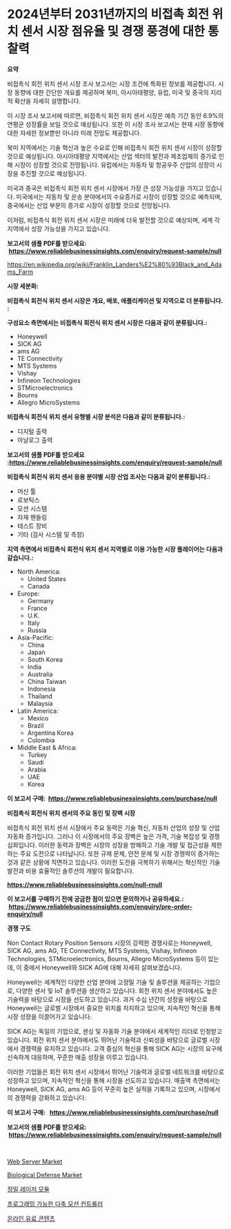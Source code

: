 <p><h1>2024년부터 2031년까지의 비접촉 회전 위치 센서 시장 점유율 및 경쟁 풍경에 대한 통찰력</h1></p><p><strong>요약</strong></p>
<p><p>비접촉식 회전 위치 센서 시장 조사 보고서는 시장 조건에 특화된 정보를 제공합니다. 시장 동향에 대한 간단한 개요를 제공하며 북미, 아시아태평양, 유럽, 미국 및 중국의 지리적 확산을 자세히 설명합니다.</p><p>이 시장 조사 보고서에 따르면, 비접촉식 회전 위치 센서 시장은 예측 기간 동안 6.9%의 연평균 성장률을 보일 것으로 예상됩니다. 또한 이 시장 조사 보고서는 현재 시장 동향에 대한 자세한 정보뿐만 아니라 미래 전망도 제공합니다.</p><p>북미 지역에서는 기술 혁신과 높은 수요로 인해 비접촉식 회전 위치 센서 시장이 성장할 것으로 예상됩니다. 아시아태평양 지역에서는 산업 섹터의 발전과 제조업체의 증가로 인해 시장이 성장할 것으로 전망됩니다. 유럽에서는 자동차 및 항공우주 산업의 성장이 시장을 추진할 것으로 예상됩니다.</p><p>미국과 중국은 비접촉식 회전 위치 센서 시장에서 가장 큰 성장 가능성을 가지고 있습니다. 미국에서는 자동차 및 운송 분야에서의 수요증가로 시장이 성장할 것으로 예측되며, 중국에서는 산업 부문의 증가로 시장이 성장할 것으로 전망됩니다.</p><p>이처럼, 비접촉식 회전 위치 센서 시장은 미래에 더욱 발전할 것으로 예상되며, 세계 각 지역에서 성장 가능성을 가지고 있습니다.</p></p>
<p><strong>보고서의 샘플 PDF를 받으세요: &nbsp;<a href="https://www.reliablebusinessinsights.com/enquiry/request-sample/null">https://www.reliablebusinessinsights.com/enquiry/request-sample/null</a></strong></p>
<p><a href="https://en.wikipedia.org/wiki/Franklin_Landers%E2%80%93Black_and_Adams_Farm">https://en.wikipedia.org/wiki/Franklin_Landers%E2%80%93Black_and_Adams_Farm</a></p>
<p><strong>시장 세분화:</strong></p>
<p><strong> 비접촉식 회전식 위치 센서 시장은 개요, 배포, 애플리케이션 및 지역으로 더 분류됩니다. :</strong></p>
<p><strong>구성요소 측면에서는 비접촉식 회전식 위치 센서 시장은 다음과 같이 분류됩니다.:</strong></p>
<p><ul><li>Honeywell</li><li>SICK AG</li><li>ams AG</li><li>TE Connectivity</li><li>MTS Systems</li><li>Vishay</li><li>Infineon Technologies</li><li>STMicroelectronics</li><li>Bourns</li><li>Allegro MicroSystems</li></ul></p>
<p><strong> 비접촉식 회전식 위치 센서 유형별 시장 분석은 다음과 같이 분류됩니다.:</strong></p>
<p><ul><li>디지털 출력</li><li>아날로그 출력</li></ul></p>
<p><strong>보고서의 샘플 PDF를 받으세요 :<a href="https://www.reliablebusinessinsights.com/enquiry/request-sample/null">https://www.reliablebusinessinsights.com/enquiry/request-sample/null</a></strong></p>
<p><strong> 비접촉식 회전식 위치 센서 응용 분야별 시장 산업 조사는 다음과 같이 분류됩니다.:</strong></p>
<p><ul><li>머신 툴</li><li>로보틱스</li><li>모션 시스템</li><li>자재 핸들링</li><li>테스트 장비</li><li>기타 (검사 시스템 및 측정)</li></ul></p>
<p><strong>지역 측면에서 비접촉식 회전식 위치 센서 지역별로 이용 가능한 시장 플레이어는 다음과 같습니다.:</strong></p>
<p><ul>
    <li>
        North America:
        <ul>
            <li>United States</li>
            <li>Canada</li>
        </ul>
    </li>
    <li>
        Europe:
        <ul>
            <li>Germany</li>
            <li>France</li>
            <li>U.K.</li>
            <li>Italy</li>
            <li>Russia</li>
        </ul>
    </li>
    <li>
        Asia-Pacific:
        <ul>
            <li>China</li>
            <li>Japan</li>
            <li>South Korea</li>
            <li>India</li>
            <li>Australia</li>
            <li>China Taiwan</li>
            <li>Indonesia</li>
            <li>Thailand</li>
            <li>Malaysia</li>
        </ul>
    </li>
    <li>
        Latin America:
        <ul>
            <li>Mexico</li>
            <li>Brazil</li>
            <li>Argentina Korea</li>
            <li>Colombia</li>
        </ul>
    </li>
    <li>
        Middle East & Africa:
        <ul>
            <li>Turkey</li>
            <li>Saudi</li>
            <li>Arabia</li>
            <li>UAE</li>
            <li>Korea</li>
        </ul>
    </li>
    </ul></p>
<p><strong>이 보고서 구매: &nbsp;<a href="https://www.reliablebusinessinsights.com/purchase/null">https://www.reliablebusinessinsights.com/purchase/null</a></strong></p>
<p><strong>비접촉식 회전식 위치 센서의 주요 동인 및 장벽 시장</strong></p>
<p><p>비접촉식 회전 위치 센서 시장에서 주요 동력은 기술 혁신, 자동차 산업의 성장 및 산업 자동화 증가입니다. 그러나 이 시장에서의 주요 장벽은 높은 가격, 기술 복잡성 및 경쟁 심화입니다. 이러한 동력과 장벽은 시장의 성장을 방해하고 기술 개발 및 접근성을 제한하는 주요 도전으로 나타납니다. 또한 규제 문제, 안전 문제 및 시장 경쟁력이 증가하는 것과 같은 상황에 직면하고 있습니다. 이러한 도전을 극복하기 위해서는 혁신적인 기술 발전과 비용 효율적인 솔루션의 개발이 필요합니다.</p></p>
<p><strong><a href="https://www.reliablebusinessinsights.com/null-rnull">https://www.reliablebusinessinsights.com/null-rnull</a></strong></p>
<p><strong>이 보고서를 구매하기 전에 궁금한 점이 있으면 문의하거나 공유하세요.: &nbsp;<a href="https://www.reliablebusinessinsights.com/enquiry/pre-order-enquiry/null">https://www.reliablebusinessinsights.com/enquiry/pre-order-enquiry/null</a></strong></p>
<p><strong>경쟁 구도</strong></p>
<p><p>Non Contact Rotary Position Sensors 시장의 강력한 경쟁사로는 Honeywell, SICK AG, ams AG, TE Connectivity, MTS Systems, Vishay, Infineon Technologies, STMicroelectronics, Bourns, Allegro MicroSystems 등이 있는데, 이 중에서 Honeywell와 SICK AG에 대해 자세히 살펴보겠습니다.</p><p>Honeywell는 세계적인 다양한 산업 분야에 고정밀 기술 및 솔루션을 제공하는 기업으로, 다양한 센서 및 IoT 솔루션을 생산하고 있습니다. 회전 위치 센서 분야에서도 높은 기술력을 바탕으로 시장을 선도하고 있습니다. 과거 수십 년간의 성장을 바탕으로 Honeywell는 글로벌 시장에서 중요한 위치를 차지하고 있으며, 지속적인 혁신을 통해 시장 성장을 이끌어가고 있습니다.</p><p>SICK AG는 독일의 기업으로, 센싱 및 자동화 기술 분야에서 세계적인 리더로 인정받고 있습니다. 회전 위치 센서 분야에서도 뛰어난 기술력과 신뢰성을 바탕으로 글로벌 시장에서 경쟁력을 유지하고 있습니다. 고객 중심의 혁신을 통해 SICK AG는 시장의 요구에 신속하게 대응하며, 꾸준한 매출 성장을 이루고 있습니다.</p><p>이러한 기업들은 회전 위치 센서 시장에서 뛰어난 기술력과 글로벌 네트워크를 바탕으로 성장하고 있으며, 지속적인 혁신을 통해 시장을 선도하고 있습니다. 매출액 측면에서는 Honeywell, SICK AG, ams AG 등이 꾸준히 높은 실적을 기록하고 있으며, 시장에서의 경쟁력을 강화하고 있습니다.</p></p>
<p><strong>이 보고서 구매: &nbsp; <a href="https://www.reliablebusinessinsights.com/purchase/null">https://www.reliablebusinessinsights.com/purchase/null</a></strong></p>
<p><strong>보고서의 샘플 PDF를 받으세요: &nbsp;<a href="https://www.reliablebusinessinsights.com/enquiry/request-sample/null">https://www.reliablebusinessinsights.com/enquiry/request-sample/null</a></strong><strong></strong></p>
<p>&nbsp;</p>
<p><p><a href="https://issuu.com/reportprime-2/docs/web-server-market-size-2030.pptx">Web Server Market</a></p><p><a href="https://github.com/vimar16th/Market-Research-Report-List-5/blob/main/biological-defense-market.md">Biological Defense Market</a></p><p><a href="https://github.com/Nicolasrown5/Market-Research-Report-List-1/blob/main/6406639122675.md">정밀 레이저 모듈</a></p><p><a href="https://github.com/shampaakter36/Market-Research-Report-List-1/blob/main/5473274122676.md">프로그래밍 가능한 다축 모션 컨트롤러</a></p><p><a href="https://medium.com/@carmellalang1/%EC%98%A8%EB%9D%BC%EC%9D%B8-%EC%9C%A0%EB%A3%8C-%EC%BD%98%ED%85%90%EC%B8%A0-%EC%8B%9C%EC%9E%A5-%EA%B7%9C%EB%AA%A8-%EC%8B%9C%EC%9E%A5-%EC%84%B8%EB%B6%84%ED%99%94-%EC%8B%9C%EC%9E%A5-%EB%8F%99%ED%96%A5-%EB%B0%8F-%EC%84%B1%EC%9E%A5-%EB%B6%84%EC%84%9D-%EC%98%88%EC%B8%A1%EC%9D%80-2031%EB%85%84%EA%B9%8C%EC%A7%80%EC%9E%85%EB%8B%88%EB%8B%A4-2d61d6fe4a35">온라인 유료 콘텐츠</a></p></p>